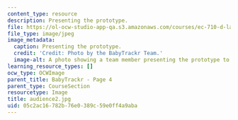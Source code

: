 ```yaml
---
content_type: resource
description: Presenting the prototype.
file: https://ol-ocw-studio-app-qa.s3.amazonaws.com/courses/ec-710-d-lab-medical-technologies-for-the-developing-world-spring-2010/05c2ac16782b76e0389c59e0ff4a9aba_audience2.jpg
file_type: image/jpeg
image_metadata:
  caption: Presenting the prototype.
  credit: 'Credit: Photo by the BabyTrackr Team.'
  image-alt: A photo showing a team member presenting the prototype to an attendee.
learning_resource_types: []
ocw_type: OCWImage
parent_title: BabyTrackr - Page 4
parent_type: CourseSection
resourcetype: Image
title: audience2.jpg
uid: 05c2ac16-782b-76e0-389c-59e0ff4a9aba
---
```

